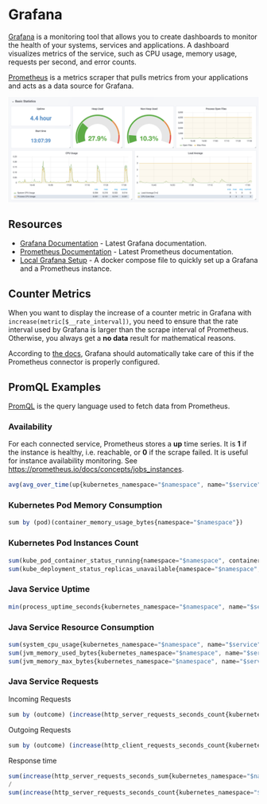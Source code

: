 # Grafana

[Grafana](https://grafana.com/) is a monitoring tool that allows you to create dashboards to monitor the health
of your systems, services and applications.
A dashboard visualizes metrics of the service, such as CPU usage, memory usage, requests per second, and error counts.

[Prometheus](https://prometheus.io/) is a metrics scraper that pulls metrics from your applications and acts as a data source for Grafana.

<img src="./sample-dashboard.png" width="700px" alt="Sample Grafana Dashboard">

## Resources

* [Grafana Documentation](https://grafana.com/docs/grafana/latest/) -
  Latest Grafana documentation.
* [Prometheus Documentation](https://prometheus.io/docs/prometheus/latest/getting_started/) -
  Latest Prometheus documentation.
* [Local Grafana Setup](./local-setup/) -
  A docker compose file to quickly set up a Grafana and a Prometheus instance.

## Counter Metrics

When you want to display the increase of a counter metric in Grafana with `increase(metric[$__rate_interval])`,
you need to ensure that the rate interval used by Grafana is larger than the scrape interval of Prometheus.
Otherwise, you always get a **no data** result for mathematical reasons.

According to [the docs](https://grafana.com/docs/grafana/latest/datasources/prometheus/template-variables/#use-__rate_interval),
Grafana should automatically take care of this if the Prometheus connector is properly configured.

## PromQL Examples

[PromQL](https://prometheus.io/docs/prometheus/latest/querying/basics/) is the query language used to fetch data from
Prometheus.

### Availability

For each connected service, Prometheus stores a **up** time series. It is **1** if the instance is healthy,
i.e. reachable, or **0** if the scrape failed. It is useful for instance availability monitoring.
See <https://prometheus.io/docs/concepts/jobs_instances>.

```js
avg(avg_over_time(up{kubernetes_namespace="$namespace", name="$service", instance="$service.$namespace.svc:80"}[$__range]))
```

### Kubernetes Pod Memory Consumption

```js
sum by (pod)(container_memory_usage_bytes{namespace="$namespace"})
```

### Kubernetes Pod Instances Count

```js
sum(kube_pod_container_status_running{namespace="$namespace", container="$service"})
sum(kube_deployment_status_replicas_unavailable{namespace="$namespace", deployment="$deployment"})
```

### Java Service Uptime

```js
min(process_uptime_seconds{kubernetes_namespace="$namespace", name="$service", instance=~"$instance"})
```

### Java Service Resource Consumption

```js
sum(system_cpu_usage{kubernetes_namespace="$namespace", name="$service", instance=~"$instance"})
sum(jvm_memory_used_bytes{kubernetes_namespace="$namespace", name="$service", instance=~"$instance"})
sum(jvm_memory_max_bytes{kubernetes_namespace="$namespace", name="$service", instance=~"$instance"})
```

### Java Service Requests

Incoming Requests

```js
sum by (outcome) (increase(http_server_requests_seconds_count{kubernetes_namespace="$namespace", name="$service", instance=~"$instance", uri=~"$incoming_endpoint", client_name=~"$client_name"}[$__rate_interval]))
```

Outgoing Requests

```js
sum by (outcome) (increase(http_client_requests_seconds_count{kubernetes_namespace="$namespace", name="$service", instance=~"$instance", uri=~"$outgoing_endpoint"}[$__rate_interval]))
```

Response time

```js
sum(increase(http_server_requests_seconds_sum{kubernetes_namespace="$namespace", name="$service", instance=~"$instance", uri=~"$incoming_endpoint", client_name=~"$client_name"}[$__rate_interval]))
/
sum(increase(http_server_requests_seconds_count{kubernetes_namespace="$namespace", name="$service", instance=~"$instance", uri=~"$incoming_endpoint", client_name=~"$client_name"}[$__rate_interval]))
```
